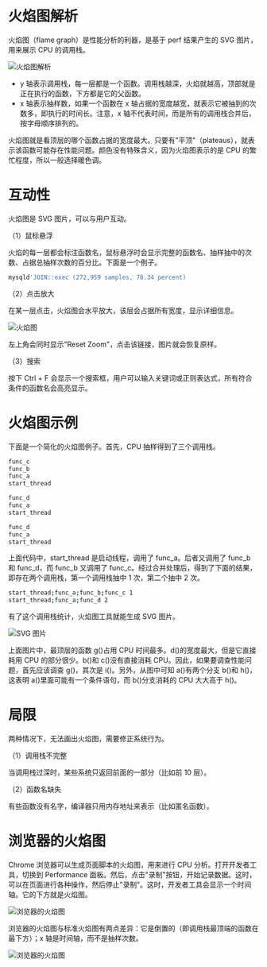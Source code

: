 # 火焰图解析

火焰图（flame graph）是性能分析的利器，是基于 perf 结果产生的 SVG 图片，用来展示 CPU 的调用栈。

![火焰图解析](https://pic.imgdb.cn/item/622db03f5baa1a80ab3b0512.jpg)

- y 轴表示调用栈，每一层都是一个函数。调用栈越深，火焰就越高，顶部就是正在执行的函数，下方都是它的父函数。
- x 轴表示抽样数，如果一个函数在 x 轴占据的宽度越宽，就表示它被抽到的次数多，即执行的时间长。注意，x 轴不代表时间，而是所有的调用栈合并后，按字母顺序排列的。

火焰图就是看顶层的哪个函数占据的宽度最大。只要有"平顶"（plateaus），就表示该函数可能存在性能问题。颜色没有特殊含义，因为火焰图表示的是 CPU 的繁忙程度，所以一般选择暖色调。

# 互动性

火焰图是 SVG 图片，可以与用户互动。

（1）鼠标悬浮

火焰的每一层都会标注函数名，鼠标悬浮时会显示完整的函数名、抽样抽中的次数、占据总抽样次数的百分比。下面是一个例子。

```sh
mysqld'JOIN::exec (272,959 samples, 78.34 percent)
```

（2）点击放大

在某一层点击，火焰图会水平放大，该层会占据所有宽度，显示详细信息。

![火焰图](https://pic.imgdb.cn/item/622dd29b5baa1a80ab4d2f23.jpg)

左上角会同时显示"Reset Zoom"，点击该链接，图片就会恢复原样。

（3）搜索

按下 Ctrl + F 会显示一个搜索框，用户可以输入关键词或正则表达式，所有符合条件的函数名会高亮显示。

# 火焰图示例

下面是一个简化的火焰图例子。首先，CPU 抽样得到了三个调用栈。

```sh
func_c
func_b
func_a
start_thread

func_d
func_a
start_thread

func_d
func_a
start_thread
```

上面代码中，start_thread 是启动线程，调用了 func_a。后者又调用了 func_b 和 func_d，而 func_b 又调用了 func_c。经过合并处理后，得到了下面的结果，即存在两个调用栈，第一个调用栈抽中 1 次，第二个抽中 2 次。

```sh
start_thread;func_a;func_b;func_c 1
start_thread;func_a;func_d 2
```

有了这个调用栈统计，火焰图工具就能生成 SVG 图片。

![SVG 图片](https://pic.imgdb.cn/item/622dd2e35baa1a80ab4d4c7c.jpg)

上面图片中，最顶层的函数 g()占用 CPU 时间最多。d()的宽度最大，但是它直接耗用 CPU 的部分很少。b()和 c()没有直接消耗 CPU。因此，如果要调查性能问题，首先应该调查 g()，其次是 i()。另外，从图中可知 a()有两个分支 b()和 h()，这表明 a()里面可能有一个条件语句，而 b()分支消耗的 CPU 大大高于 h()。

# 局限

两种情况下，无法画出火焰图，需要修正系统行为。

（1）调用栈不完整

当调用栈过深时，某些系统只返回前面的一部分（比如前 10 层）。

（2）函数名缺失

有些函数没有名字，编译器只用内存地址来表示（比如匿名函数）。

# 浏览器的火焰图

Chrome 浏览器可以生成页面脚本的火焰图，用来进行 CPU 分析。打开开发者工具，切换到 Performance 面板。然后，点击"录制"按钮，开始记录数据。这时，可以在页面进行各种操作，然后停止"录制"。这时，开发者工具会显示一个时间轴。它的下方就是火焰图。

![浏览器的火焰图](https://pic.imgdb.cn/item/622dd3145baa1a80ab4d5f16.jpg)

浏览器的火焰图与标准火焰图有两点差异：它是倒置的（即调用栈最顶端的函数在最下方）；x 轴是时间轴，而不是抽样次数。

![浏览器的火焰图](https://pic.imgdb.cn/item/622dd3255baa1a80ab4d65bf.jpg)
